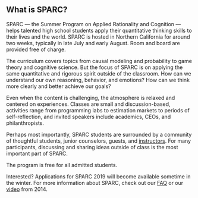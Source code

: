 <!---
layout: page
title: What is SPARC?
permalink: /whatissparc/
nav_order: 5 
--->

## What is SPARC?

SPARC — the Summer Program on Applied Rationality and Cognition — helps talented high school students apply their quantitative thinking skills to their lives and the world. SPARC is hosted in Northern California for around two weeks, typically in late July and early August. Room and board are provided free of charge.

The curriculum covers topics from causal modeling and probability to game theory and cognitive science. But the focus of SPARC is on applying the same quantitative and rigorous spirit outside of the classroom. How can we understand our own reasoning, behavior, and emotions? How can we think more clearly and better achieve our goals?

Even when the content is challenging, the atmosphere is relaxed and centered on experiences. Classes are small and discussion-based, activities range from programming labs to estimation markets to periods of self-reflection, and invited speakers include academics, CEOs, and philanthropists.

Perhaps most importantly, SPARC students are surrounded by a community of thoughtful students, junior counselors, guests, and [instructors]({{"/instructors/"}}). For many participants, discussing and sharing ideas outside of class is the most important part of SPARC.

The program is free for all admitted students.

Interested? Applications for SPARC 2019 will become available sometime in the winter. For more information about SPARC, check out our [FAQ]({{"/faq/"}}) or our [video]({{"/video/"}}) from 2014.
